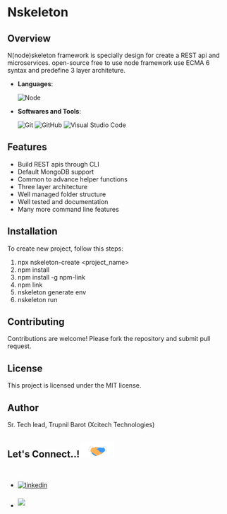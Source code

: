 # Nskeleton

## Overview

N(node)skeleton framework is specially design for create a REST api and microservices.
open-source free to use node framework use ECMA 6 syntax and predefine 3 layer architeture.

- **Languages**:

    ![Node](https://img.shields.io/badge/-Node-green)


- **Softwares and Tools**:

    ![Git](https://img.shields.io/badge/git-%23F05033.svg?style=for-the-badge&logo=git&logoColor=white)
    ![GitHub](https://img.shields.io/badge/github-%23121011.svg?style=for-the-badge&logo=github&logoColor=white)
    ![Visual Studio Code](https://img.shields.io/badge/Visual%20Studio%20Code-0078d7.svg?style=for-the-badge&logo=visual-studio-code&logoColor=white)
    

## Features

* Build REST apis through CLI
* Default MongoDB support 
* Common to advance helper functions
* Three layer architecture
* Well managed folder structure
* Well tested and documentation
* Many more command line features

## Installation

To create new project, follow this steps: 

1. npx nskeleton-create <project_name>
2. npm install
3. npm install -g npm-link
4. npm link 
5. nskeleton generate env
6. nskeleton run

## Contributing

Contributions are welcome! Please fork the repository and submit pull request.

## License

This project is licensed under the MIT license.

## Author

Sr. Tech lead,
Trupnil Barot
(Xcitech Technologies)

## <b> Let's Connect..!</b><img src="https://github.com/0xAbdulKhalid/0xAbdulKhalid/raw/main/assets/mdImages/handshake.gif" width ="80">
<br>
<div align='left'>

<ul>

<li>
<a href="https://linkedin.com/in/trupnil" target="_blank">
<img src="https://img.shields.io/badge/linkedin:  trupnil-%2300acee.svg?color=405DE6&style=for-the-badge&logo=linkedin&logoColor=white" alt=linkedin style="margin-bottom: 5px;"/>
</a>
</li>

<br>

<li>
<a href="mailto:trupnil.b@xcitech.in" target="_blank">
<img src="https://img.shields.io/badge/gmail:  trupnil-%23EA4335.svg?style=for-the-badge&logo=gmail&logoColor=white" t=mail style="margin-bottom: 5px;" />
</a>
</li>
	
</ul>
</div>
